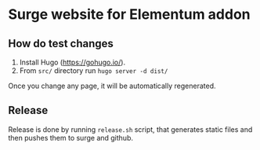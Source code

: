 # Surge website for Elementum addon

How do test changes
------------

1. Install Hugo (https://gohugo.io/).
2. From `src/` directory run `hugo server -d dist/`

Once you change any page, it will be automatically regenerated.

Release
-------

Release is done by running `release.sh` script, that generates static files and then pushes them to surge and github.
